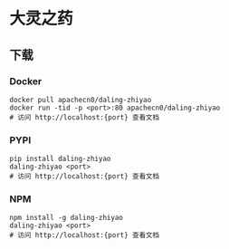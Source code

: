 # 大灵之药

## 下载

### Docker

```
docker pull apachecn0/daling-zhiyao
docker run -tid -p <port>:80 apachecn0/daling-zhiyao
# 访问 http://localhost:{port} 查看文档
```

### PYPI

```
pip install daling-zhiyao
daling-zhiyao <port>
# 访问 http://localhost:{port} 查看文档
```

### NPM

```
npm install -g daling-zhiyao
daling-zhiyao <port>
# 访问 http://localhost:{port} 查看文档
```